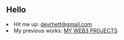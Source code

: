 ## Hello

<li> Hit me up: <a href="mailto:devrhett@gmail.com">devrhett@gmail.com</a> </li>
<li> My previous works: <a href="https://github.com/rhettbu/Web3-Projects"> MY WEB3 PROJECTS </a> </li>
